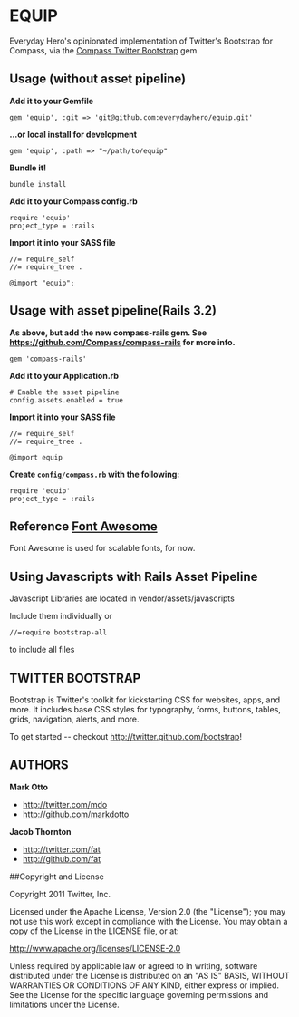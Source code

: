 # EQUIP

Everyday Hero's opinionated implementation of Twitter's Bootstrap for Compass, via the [Compass Twitter Bootstrap](https://github.com/vwall/compass-twitter-bootstrap) gem.

## Usage (without asset pipeline)

**Add it to your Gemfile**

    gem 'equip', :git => 'git@github.com:everydayhero/equip.git'

**...or local install for development**

    gem 'equip', :path => "~/path/to/equip"

**Bundle it!**

    bundle install

**Add it to your Compass config.rb**

    require 'equip'
    project_type = :rails

**Import it into your SASS file**

    //= require_self
    //= require_tree .
    
    @import "equip";

## Usage with asset pipeline(Rails 3.2)

**As above, but add the new compass-rails gem.  See https://github.com/Compass/compass-rails for more info.**

    gem 'compass-rails'

**Add it to your Application.rb**
        
    # Enable the asset pipeline
    config.assets.enabled = true

**Import it into your SASS file**

    //= require_self
    //= require_tree .
    
    @import equip

**Create `config/compass.rb` with the following:**

    require 'equip'
    project_type = :rails

## Reference [Font Awesome](http://fortawesome.github.com/Font-Awesome/)

Font Awesome is used for scalable fonts, for now.

## Using Javascripts with Rails Asset Pipeline

Javascript Libraries are located in vendor/assets/javascripts

Include them individually or 

    //=require bootstrap-all

to include all files

## TWITTER BOOTSTRAP

Bootstrap is Twitter's toolkit for kickstarting CSS for websites, apps, and more. It includes base CSS styles for typography, forms, buttons, tables, grids, navigation, alerts, and more.

To get started -- checkout http://twitter.github.com/bootstrap!

## AUTHORS

**Mark Otto**

+ http://twitter.com/mdo
+ http://github.com/markdotto

**Jacob Thornton**

+ http://twitter.com/fat
+ http://github.com/fat


##Copyright and License

Copyright 2011 Twitter, Inc.

Licensed under the Apache License, Version 2.0 (the "License");
you may not use this work except in compliance with the License.
You may obtain a copy of the License in the LICENSE file, or at:

   http://www.apache.org/licenses/LICENSE-2.0

Unless required by applicable law or agreed to in writing, software
distributed under the License is distributed on an "AS IS" BASIS,
WITHOUT WARRANTIES OR CONDITIONS OF ANY KIND, either express or implied.
See the License for the specific language governing permissions and
limitations under the License.
